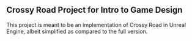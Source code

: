 ## Crossy Road Project for Intro to Game Design

This project is meant to be an implementation of Crossy Road in Unreal Engine, albeit simplified 
as compared to the full version.

